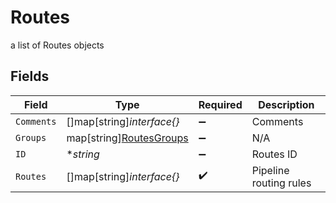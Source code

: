 # Routes

a list of Routes objects


## Fields

| Field                                                          | Type                                                           | Required                                                       | Description                                                    |
| -------------------------------------------------------------- | -------------------------------------------------------------- | -------------------------------------------------------------- | -------------------------------------------------------------- |
| `Comments`                                                     | []map[string]*interface{}*                                     | :heavy_minus_sign:                                             | Comments                                                       |
| `Groups`                                                       | map[string][RoutesGroups](../../models/shared/routesgroups.md) | :heavy_minus_sign:                                             | N/A                                                            |
| `ID`                                                           | **string*                                                      | :heavy_minus_sign:                                             | Routes ID                                                      |
| `Routes`                                                       | []map[string]*interface{}*                                     | :heavy_check_mark:                                             | Pipeline routing rules                                         |
